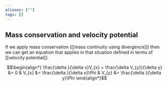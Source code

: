 ```yaml
---
aliases: [""]
tags: []
---
```


## Mass conservation and velocity potential
If we apply mass conservation ([[mass continuity using divergence]]) then we can get an equation that applies in that situation defined in terms of [[velocity potential]]:

$$\begin{align*}
  \frac{\delta }{\delta x}V_{x}  + \frac{\delta V_{y}}{\delta y} &= 0  & V_{x} &= \frac{\delta }{\delta x}\Phi & V_{y} &= \frac{\delta }{\delta y}\Phi
\end{align*}$$
